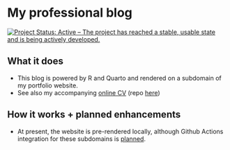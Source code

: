 # My professional blog
[![Project Status: Active – The project has reached a stable, usable state and is being actively developed.](https://www.repostatus.org/badges/latest/active.svg)](https://www.repostatus.org/#active)

## What it does
- This blog is powered by R and Quarto and rendered on a subdomain of my portfolio website.
- See also my accompanying [online CV](https://cv.bisacciamd.com) (repo [here](https://github.com/bisacciamd/cv))

## How it works + planned enhancements
- At present, the website is pre-rendered locally, although Github Actions integration for these subdomains is [planned](https://github.com/bisacciamd/cv/issues/3).
